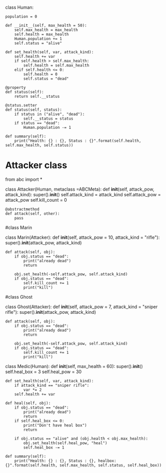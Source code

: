 class Human:
    
    population = 0
    
    def __init__(self, max_health = 50):
        self.max_health = max_health
        self.health = max_health
        Human.population += 1
        self.status = "alive"
        
    def set_health(self, var, attack_kind):
        self.health += var
        if self.health > self.max_health:
            self.health = self.max_health
        elif self.health <= 0:
            self.health = 0
            self.status = "dead"
            
    @property
    def status(self):
        return self.__status
    
    @status.setter
    def status(self, status):
        if status in ("alive", "dead"):
            self.__status = status
        if status == "dead":
            Human.population -= 1
            
    def summary(self):
        print("Health: {} : {}, Status : {}".format(self.health, self.max_health, self.status))


# Attacker class

from abc import *

class Attacker(Human, metaclass =ABCMeta):
    def __init__(self, attack_pow, attack_kind):
        super().__init__()
        self.attack_kind = attack_kind
        self.attack_pow = attack_pow
        self.kill_count = 0
        
    @abstractmethod
    def attack(self, other):
        pass
    
    


#class Marin

class Marin(Attacker):
    def __init__(self, attack_pow = 10, attack_kind = "rifle"):
        super().__init__(attack_pow, attack_kind)

    def attack(self, obj):
        if obj.status == "dead":
            print("already dead")
            return
        
        obj.set_health(-self.attack_pow, self.attack_kind)
        if obj.status == "dead":
            self.kill_count += 1
            print("kill")
        
    
    
        

#class Ghost

class Ghost(Attacker):
    def __init__(self, attack_pow = 7, attack_kind = "sniper rifle"):
        super().__init__(attack_pow, attack_kind)

    def attack(self, obj):
        if obj.status == "dead":
            print("already dead")
            return
        
        obj.set_health(-self.attack_pow, self.attack_kind)
        if obj.status == "dead":
            self.kill_count += 1
            print("kill")
        
    
    
        
class Medic(Human):
    def __init__(self, max_health = 60):
        super().__init__()
        self.heal_box = 3
        self.heal_pow = 30
        
    def set_health(self, var, attack_kind):
        if attack_kind == "sniper rifle":
            var *= 2
        self.health += var

    def heal(self, obj):
        if obj.status == "dead":
            print("already dead")
            return
        if self.heal_box <= 0:
            print("Don't have heal box")
            return
        
        if obj.status == "alive" and (obj.health < obj.max_health):
            obj.set_health(self.heal_pow, "heal")
            self.heal_box -= 1
        
    def summary(self):
        print("Health: {} : {}, Status : {}, healbox: {}".format(self.health, self.max_health, self.status, self.heal_box))



